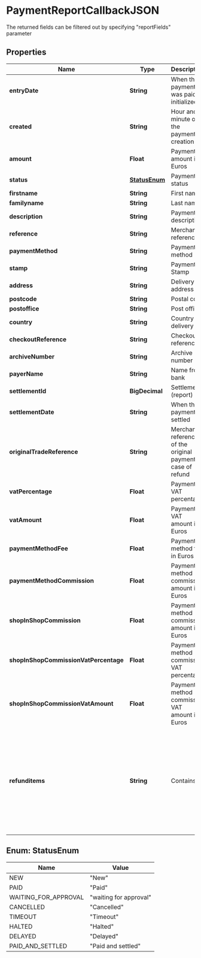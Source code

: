 

# PaymentReportCallbackJSON

The returned fields can be filtered out by specifying \"reportFields\" parameter

## Properties

| Name | Type | Description | Notes |
|------------ | ------------- | ------------- | -------------|
|**entryDate** | **String** | When the payment was paid or initialized |  [optional] |
|**created** | **String** | Hour and minute of the payment creation |  [optional] |
|**amount** | **Float** | Payment amount in Euros |  [optional] |
|**status** | [**StatusEnum**](#StatusEnum) | Payment status |  [optional] |
|**firstname** | **String** | First name |  [optional] |
|**familyname** | **String** | Last name |  [optional] |
|**description** | **String** | Payment description |  [optional] |
|**reference** | **String** | Merchant&#39;s reference |  [optional] |
|**paymentMethod** | **String** | Payment method |  [optional] |
|**stamp** | **String** | Payment Stamp |  [optional] |
|**address** | **String** | Delivery address |  [optional] |
|**postcode** | **String** | Postal code |  [optional] |
|**postoffice** | **String** | Post office |  [optional] |
|**country** | **String** | Country of delivery |  [optional] |
|**checkoutReference** | **String** | Checkout reference |  [optional] |
|**archiveNumber** | **String** | Archive number |  [optional] |
|**payerName** | **String** | Name from bank |  [optional] |
|**settlementId** | **BigDecimal** | Settlement (report) id |  [optional] |
|**settlementDate** | **String** | When the payment is settled |  [optional] |
|**originalTradeReference** | **String** | Merchant&#39;s reference of the original payment in case of refund |  [optional] |
|**vatPercentage** | **Float** | Payment VAT percentage |  [optional] |
|**vatAmount** | **Float** | Payment VAT amount in Euros |  [optional] |
|**paymentMethodFee** | **Float** | Payment method fee in Euros |  [optional] |
|**paymentMethodCommission** | **Float** | Payment method commission amount in Euros |  [optional] |
|**shopInShopCommission** | **Float** | Payment method commission amount in Euros |  [optional] |
|**shopInShopCommissionVatPercentage** | **Float** | Payment method commission VAT percentage |  [optional] |
|**shopInShopCommissionVatAmount** | **Float** | Payment method commission VAT amount in Euros |  [optional] |
|**refunditems** | **String** | Contains a &#x60;|&#x60; (pipe) -delimited list of *stamp*:*amount* pairs. Pairs are delimited by a &#x60;:&#x60; (colon). Stamp refers to the payment item&#39;s stamp that was refunded. |  [optional] |



## Enum: StatusEnum

| Name | Value |
|---- | -----|
| NEW | &quot;New&quot; |
| PAID | &quot;Paid&quot; |
| WAITING_FOR_APPROVAL | &quot;waiting for approval&quot; |
| CANCELLED | &quot;Cancelled&quot; |
| TIMEOUT | &quot;Timeout&quot; |
| HALTED | &quot;Halted&quot; |
| DELAYED | &quot;Delayed&quot; |
| PAID_AND_SETTLED | &quot;Paid and settled&quot; |



